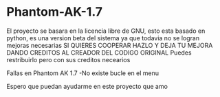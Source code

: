 # Phantom-AK-1.7
El proyecto se basara en la licencia libre de GNU, esto esta basado en python, es una version beta del sistema ya que todavia no se logran mejoras necesarias
SI QUIERES COOPERAR HAZLO Y DEJA TU MEJORA DANDO CREDITOS AL CREADOR DEL CODIGO ORIGINAL
Puedes restribuirlo pero con sus creditos necearios

Fallas en Phantom AK 1.7
  -No existe bucle en el menu
  
  Espero que puedan ayudarme en este proyecto que amo
  
